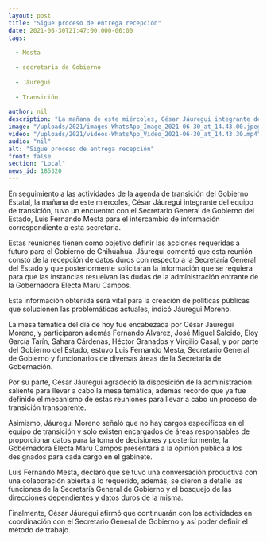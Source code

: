 ```yaml
---
layout: post
title: "Sigue proceso de entrega recepción"
date: 2021-06-30T21:47:00.000-06:00
tags:
  
  - Mesta
  
  - secretaria de Gobierno
  
  - Jáuregui
  
  - Transición
  
author: nil
description: "La mañana de este miércoles, César Jáuregui integrante del equipo de transición, tuvo un encuentro con el Secretario General de Gobierno del Estado, Luis Fernando Mesta para el intercambio de información correspondiente a esta secretaria."
image: "/uploads/2021/images-WhatsApp_Image_2021-06-30_at_14.43.00.jpeg"
video: "/uploads/2021/videos-WhatsApp_Video_2021-06-30_at_14.43.30.mp4"
audio: "nil"
alt: "Sigue proceso de entrega recepción"
front: false
section: "Local"
news_id: 185320
---
```


En seguimiento a las actividades de la agenda de transición del Gobierno Estatal, la mañana de este miércoles, César Jáuregui integrante del equipo de transición, tuvo un encuentro con el Secretario General de Gobierno del Estado, Luis Fernando Mesta para el intercambio de información correspondiente a esta secretaria.

Estas reuniones tienen como objetivo definir las acciones requeridas a futuro para el Gobierno de Chihuahua. Jáuregui comentó que esta reunión constó de la recepción de datos duros con respecto a la Secretaría General del Estado y que posteriormente solicitarán la información que se requiera para que las instancias resuelvan las dudas de la administración entrante de la Gobernadora Electa Maru Campos.

Esta información obtenida será vital para la creación de políticas públicas que solucionen las problemáticas actuales, indicó Jáuregui Moreno. 

La mesa temática del día de hoy fue encabezada por César Jáuregui Moreno, y participaron además Fernando Álvarez, José Miguel Salcido, Eloy García Tarín, Sahara Cárdenas, Héctor Granados y Virgilio Casal,  y por parte del Gobierno del Estado, estuvo Luis Fernando Mesta, Secretario General de Gobierno y funcionarios de diversas áreas de la Secretaría de Gobernación. 

Por su parte, César Jáuregui agradeció la disposición de la administración saliente para llevar a cabo la mesa temática, además recordó que ya fue definido el mecanismo de estas reuniones para llevar a cabo un proceso de transición transparente. 

Asimismo, Jáuregui Moreno señaló que no hay cargos específicos en el equipo de transición y solo existen encargados de áreas responsables de proporcionar datos para la toma de decisiones y posteriormente, la Gobernadora Electa Maru Campos presentará a la opinión publica a los designados para cada cargo en el gabinete.

Luis Fernando Mesta, declaró que se tuvo una conversación productiva con una colaboración abierta a lo requerido, además, se dieron a detalle las funciones de la Secretaría General de Gobierno y el bosquejo de las direcciones dependientes y datos duros de la misma.

Finalmente, César Jáuregui afirmó que continuarán con los actividades en coordinación con el Secretario General de Gobierno y así poder definir el método de trabajo.